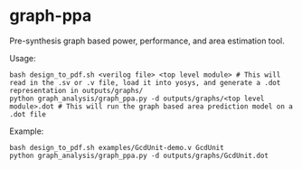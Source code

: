 # graph-ppa
Pre-synthesis graph based power, performance, and area estimation tool.

Usage:
```
bash design_to_pdf.sh <verilog file> <top level module> # This will read in the .sv or .v file, load it into yosys, and generate a .dot representation in outputs/graphs/
python graph_analysis/graph_ppa.py -d outputs/graphs/<top level module>.dot # This will run the graph based area prediction model on a .dot file
```

Example:
```
bash design_to_pdf.sh examples/GcdUnit-demo.v GcdUnit
python graph_analysis/graph_ppa.py -d outputs/graphs/GcdUnit.dot 
```
